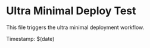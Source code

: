 # Ultra Minimal Deploy Test

This file triggers the ultra minimal deployment workflow.

Timestamp: $(date)
